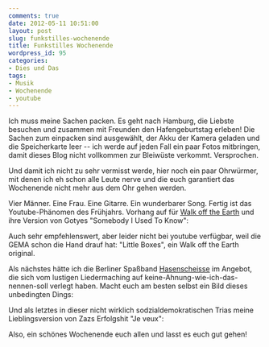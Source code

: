 ```yaml
---
comments: true
date: 2012-05-11 10:51:00
layout: post
slug: funkstilles-wochenende
title: Funkstilles Wochenende
wordpress_id: 95
categories:
- Dies und Das
tags:
- Musik
- Wochenende
- youtube
---
```


Ich muss meine Sachen packen. Es geht nach Hamburg, die Liebste besuchen und zusammen mit Freunden den Hafengeburtstag erleben! Die Sachen zum einpacken sind ausgewählt, der Akku der Kamera geladen und die Speicherkarte leer -- ich werde auf jeden Fall ein paar Fotos mitbringen, damit dieses Blog nicht vollkommen zur Bleiwüste verkommt. Versprochen.





Und damit ich nicht zu sehr vermisst werde, hier noch ein paar Ohrwürmer, mit denen ich eh schon alle Leute nerve und die euch garantiert das Wochenende nicht mehr aus dem Ohr gehen werden.







Vier Männer. Eine Frau. Eine Gitarre. Ein wunderbarer Song. Fertig ist das Youtube-Phänomen des Frühjahrs. Vorhang auf für [Walk off the Earth](http://www.walkofftheearth.com/) und ihre Version von Gotyes "Somebody I Used To Know":













Auch sehr empfehlenswert, aber leider nicht bei youtube verfügbar, weil die GEMA schon die Hand drauf hat: "Little Boxes", ein Walk off the Earth original.







Als nächstes hätte ich die Berliner Spaßband [Hasenscheisse](http://www.hasenscheisse.com/) im Angebot, die sich vom lustigen Liedermaching auf keine-Ahnung-wie-ich-das-nennen-soll verlegt haben. Macht euch am besten selbst ein Bild dieses unbedingten Dings:
















Und als letztes in dieser nicht wirklich sodzialdemokratischen Trias meine Lieblingsversion von Zazs Erfolgshit "Je veux":













Also, ein schönes Wochenende euch allen und lasst es euch gut gehen!
